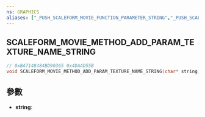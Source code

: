 ```yaml
---
ns: GRAPHICS
aliases: ["_PUSH_SCALEFORM_MOVIE_FUNCTION_PARAMETER_STRING","_PUSH_SCALEFORM_MOVIE_METHOD_PARAMETER_STRING"]
---
```

## SCALEFORM_MOVIE_METHOD_ADD_PARAM_TEXTURE_NAME_STRING

```c
// 0xBA7148484BD90365 0x4DAAD55B
void SCALEFORM_MOVIE_METHOD_ADD_PARAM_TEXTURE_NAME_STRING(char* string);
```


## 參數
* **string**: 


